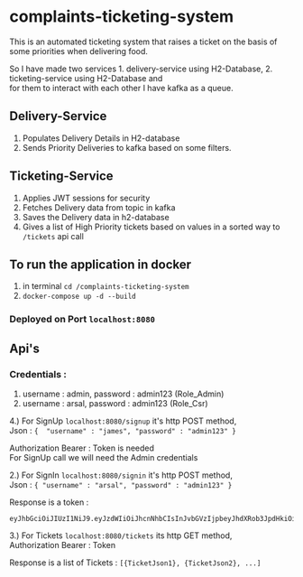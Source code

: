 # complaints-ticketing-system
This is an automated ticketing system that raises a ticket on the basis of some priorities when delivering food. <br />

So I have made two services 1. delivery-service using H2-Database, 2. ticketing-service using H2-Database and <br />
for them to interact with each other I have kafka as a queue. <br />

## Delivery-Service
1) Populates Delivery Details in H2-database <br />
2) Sends Priority Deliveries to kafka based on some filters. <br />

## Ticketing-Service
1) Applies JWT sessions for security <br />
2) Fetches Delivery data from topic in kafka <br />
3) Saves the Delivery data in h2-database <br />
4) Gives a list of High Priority tickets based on values in a sorted way to `/tickets` api call <br />

## To run the application in docker
1. in terminal `cd /complaints-ticketing-system` <br />
2. `docker-compose up -d --build` <br />

### Deployed on Port `localhost:8080`

## Api's

### Credentials : 
1) username : admin, password : admin123 (Role_Admin) <br />
2) username : arsal, password : admin123 (Role_Csr) <br />

4.) For SignUp `localhost:8080/signup` it's http POST method, <br />
Json : `{ 
"username" : "james",
"password" : "admin123"
}` <br />

Authorization Bearer : Token is needed <br />
For SignUp call we will need the Admin credentials <br />

2.) For SignIn `localhost:8080/signin` it's http POST method, <br />
Json : `{
"username" : "arsal",
"password" : "admin123"
}` <br />

Response is a token :

    eyJhbGciOiJIUzI1NiJ9.eyJzdWIiOiJhcnNhbCIsInJvbGVzIjpbeyJhdXRob3JpdHkiOiJST0xFX0NTUiJ9XSwiaWF0IjoxNjQyMDk3MzE1LCJleHAiOjE2NDIwOTc0MTV9.O7SwdRTvWunUowzd8YB1OwkYwuns5uAhKGv_WcIIZJo

3.) For Tickets `localhost:8080/tickets` its http GET method, <br />
Authorization Bearer : Token

Response is a list of Tickets : `[{TicketJson1}, {TicketJson2}, ...]` <br />
